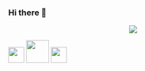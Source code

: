 ### Hi there 👋

<div align="center"> <img src="https://github-readme-stats.vercel.app/api/top-langs/?username=Keeyuu&hide_title=true&hide_border=true&layout=compact&langs_count=6&text_color=000&icon_color=fff&bg_color=0,52fa5a,4dfcff,c64dff&theme=graywhite" /> </div>

<span >  <img height="32" width="32" src="https://cdn.jsdelivr.net/npm/simple-icons@v9/icons/cplusplus.svg" /> <img height="46" width="46" src="https://cdn.jsdelivr.net/npm/simple-icons@v9/icons/go.svg" /> <img height="32" width="32" src="https://cdn.jsdelivr.net/npm/simple-icons@v9/icons/rust.svg" /> </span>
